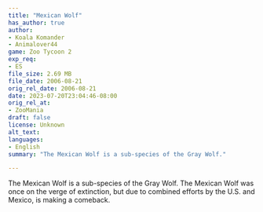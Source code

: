 ```yaml
---
title: "Mexican Wolf"
has_author: true
author: 
- Koala Komander
- Animalover44
game: Zoo Tycoon 2
exp_req: 
- ES
file_size: 2.69 MB
file_date: 2006-08-21
orig_rel_date: 2006-08-21
date: 2023-07-20T23:04:46-08:00
orig_rel_at: 
- ZooMania
draft: false
license: Unknown
alt_text: 
languages:
- English
summary: "The Mexican Wolf is a sub-species of the Gray Wolf."

---
```


The Mexican Wolf is a sub-species of the Gray Wolf. The Mexican Wolf was once on the verge of extinction, but due to combined efforts by the U.S. and Mexico, is making a comeback.